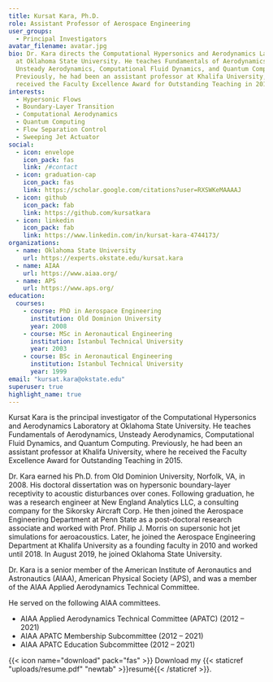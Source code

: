 ```yaml
---
title: Kursat Kara, Ph.D.
role: Assistant Professor of Aerospace Engineering
user_groups:
  - Principal Investigators
avatar_filename: avatar.jpg
bio: Dr. Kara directs the Computational Hypersonics and Aerodynamics Laboratory
  at Oklahoma State University. He teaches Fundamentals of Aerodynamics,
  Unsteady Aerodynamics, Computational Fluid Dynamics, and Quantum Computing.
  Previously, he had been an assistant professor at Khalifa University, where he
  received the Faculty Excellence Award for Outstanding Teaching in 2015.
interests:
  - Hypersonic Flows
  - Boundary-Layer Transition
  - Computational Aerodynamics
  - Quantum Computing
  - Flow Separation Control
  - Sweeping Jet Actuator
social:
  - icon: envelope
    icon_pack: fas
    link: /#contact
  - icon: graduation-cap
    icon_pack: fas
    link: https://scholar.google.com/citations?user=RXSWKeMAAAAJ
  - icon: github
    icon_pack: fab
    link: https://github.com/kursatkara
  - icon: linkedin
    icon_pack: fab
    link: https://www.linkedin.com/in/kursat-kara-4744173/
organizations:
  - name: Oklahoma State University
    url: https://experts.okstate.edu/kursat.kara
  - name: AIAA
    url: https://www.aiaa.org/
  - name: APS
    url: https://www.aps.org/
education:
  courses:
    - course: PhD in Aerospace Engineering
      institution: Old Dominion University
      year: 2008
    - course: MSc in Aeronautical Engineering
      institution: Istanbul Technical University
      year: 2003
    - course: BSc in Aeronautical Engineering
      institution: Istanbul Technical University
      year: 1999
email: "kursat.kara@okstate.edu"
superuser: true
highlight_name: true
---
```

Kursat Kara is the principal investigator of the Computational Hypersonics and Aerodynamics Laboratory at Oklahoma State University. He teaches Fundamentals of Aerodynamics, Unsteady Aerodynamics, Computational Fluid Dynamics, and Quantum Computing. Previously, he had been an assistant professor at Khalifa University, where he received the Faculty Excellence Award for Outstanding Teaching in 2015.

Dr. Kara earned his Ph.D. from Old Dominion University, Norfolk, VA, in 2008. His doctoral dissertation was on hypersonic boundary-layer receptivity to acoustic disturbances over cones. Following graduation, he was a research engineer at New England Analytics LLC, a consulting company for the Sikorsky Aircraft Corp. He then joined the Aerospace Engineering Department at Penn State as a post-doctoral research associate and worked with Prof. Philip J. Morris on supersonic hot jet simulations for aeroacoustics. Later, he joined the Aerospace Engineering Department at Khalifa University as a founding faculty in 2010 and worked until 2018. In August 2019, he joined Oklahoma State University. 

Dr. Kara is a senior member of the American Institute of Aeronautics and Astronautics (AIAA), American Physical Society (APS), and was a member of the AIAA Applied Aerodynamics Technical Committee. 

He served on the following AIAA committees. 
  - AIAA Applied Aerodynamics Technical Committee (APATC) (2012 – 2021) 
  - AIAA APATC Membership Subcommittee (2012 – 2021) 
  - AIAA APATC Education Subcommittee (2012 – 2021)

{{< icon name="download" pack="fas" >}} Download my {{< staticref "uploads/resume.pdf" "newtab" >}}resumé{{< /staticref >}}.